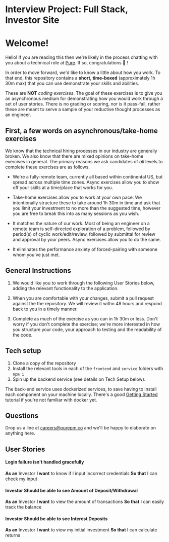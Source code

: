 # Interview Project: Full Stack, Investor Site

# Welcome!

Hello! If you are reading this then we're likely in the process chatting with you about a technical role at [Pure](https://purepm.co). If so, congratulations :tada: !

In order to move forward, we'd like to know a little about how you work. To that end, this repository contains a **short, time-boxed** (approximately 1h 30m max) that you can use demonstrate your skills and abilities.

These are **NOT** *coding exercises*. The goal of these exercises is to give you an asynchronous medium for demonstrating how you would work through a set of user stories. There is no grading or scoring, nor is it pass-fail, rather these are meant to serve a sample of your reductive thought processes as an engineer.

## First, a few words on asynchronous/take-home exercises

We know that the technical hiring processes in our industry are generally broken. We also know that there are mixed opinions on take-home exercises in general. The primary reasons we ask candidates of *all* levels to complete these exercises are as follows.

*  We're a fully-remote team, currently all based within continental US, but spread across multiple time zones. Async exercises allow you to show off your skills at a time/place that works for you.

*  Take-home exercises allow you to work at your own pace. We intentionally structure these to take around 1h 30m in time and ask that you limit your investment to no more than the suggested time, however you are free to break this into as many sessions as you wish.

* It matches the nature of our work. Most of being an engineer on a remote team is self-directed exploration of a problem, followed by period(s) of cyclic work/edit/review, followed by submittal for review and approval by your peers. Async exercises allow you to do the same.

* It eliminates the performance anxiety of forced-pairing with someone whom you've just met.

## General Instructions

1. We would like you to work through the following User Stories below, adding the relevant functionality to the application.

2. When you are comfortable with your changes, submit a pull request against the the repository. We will review it withn 48 hours and respond back to you in a timely manner.

3. Complete as much of the exercise as you can in 1h 30m or less. Don't worry if you don't complete the exercise; we're more interested in how you structure your code, your approach to testing and the readability of the code.

## Tech setup

1. Clone a copy of the repository
2. Install the relevant tools in each of the `frontend` and `service` folders with `npm i`
3. Spin up the backend service (see details on Tech Setup below).

The back-end service uses dockerized services, to save having to install each component on your machine locally. There's a good [Getting Started](https://www.docker.com/get-started) tutorial if you're not familiar with docker yet.

## Questions

Drop us a line at careers@purepm.co and we'll be happy to elaborate on anything here.

## User Stories

#### Login failure isn't handled gracefully

**As an** Investor
**I want** to know if I input incorrect credentials
**So that** I can check my input

#### Investor Should be able to see Amount of Deposit/Withdrawal

**As an** Investor
**I want** to view the amount of transactions
**So that** I can easily track the balance

#### Investor Should be able to see Interest Deposits

**As an** Investor
**I want** to view my initial investment
**So that** I can calculate returns
